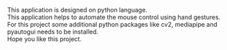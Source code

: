 This application is designed on python language.<br>This application helps to automate the mouse control using hand gestures.
For this project some additional python packages like cv2, mediapipe and pyautogui needs to be installed.
<br>Hope you like this project.
